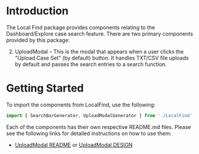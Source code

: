 # Introduction

The Local Find package provides components relating to the Dashboard/Explore case search feature. There are two primary components provided by this package:

  2. UploadModal – This is the modal that appears when a user clicks the "Upload Case Set" (by default) button. It handles TXT/CSV file uploads by default and passes the search entries to a search function.

# Getting Started

To import the components from LocalFind, use the following:

```javascript
import { SearchBarGenerator, UploadModalGenerator } from './LocalFind';
```

Each of the components has their own respective README.md files. Please see the following links for detailed instructions on how to use them:

* [UploadModal README](./UploadModal/README.md) or [UploadModal DESIGN](./UploadModal/DESIGN.md)

